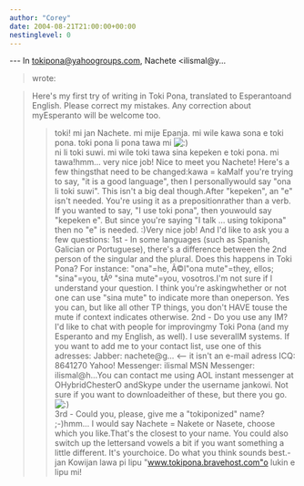```yaml
---
author: "Corey"
date: 2004-08-21T21:00:00+00:00
nestinglevel: 0
---
```

\---
 In [tokipona@yahoogroups.com](mailto://tokipona@yahoogroups.com), Nachete <ilismal@y...
> wrote:

> Here's my first try of writing in Toki Pona, translated to Esperantoand
> English. Please correct my mistakes. Any correction about myEsperanto
> will be welcome too.
>> toki!
> mi jan Nachete. mi mije Epanja.
> mi wile kawa sona e toki pona.
> toki pona li pona tawa mi ![:)](images/smilies/icon_e_smile.gif "Smile")\
> ni li toki suwi.
> mi wile toki tawa sina kepeken e toki pona.
> mi tawa!hmm... very nice job! Nice to meet you Nachete! Here's a few thingsthat need to be changed:kawa = kaMaIf you're trying to say, "it is a good language", then I personallywould say "ona li toki suwi". This isn't a big deal though.After "kepeken", an "e" isn't needed. You're using it as a prepositionrather than a verb. If you wanted to say, "I use toki pona", then youwould say "kepeken e". But since you're saying "I talk ... using tokipona" then no "e" is needed. :)Very nice job!
>> And I'd like to ask you a few questions:
> 1st - In some languages (such as Spanish, Galician or Portuguese),
> there's a difference between the 2nd person of the singular and the
> plural. Does this happens in Toki Pona? For instance: "ona"=he, Ã©l"ona
> mute"=they, ellos; "sina"=you, tÃº "sina mute"=you, vosotros.I'm not sure if I understand your question. I think you're askingwhether or not one can use "sina mute" to indicate more than oneperson. Yes you can, but like all other TP things, you don't HAVE touse the mute if context indicates otherwise.
> 2nd - Do you use any IM? I'd like to chat with people for improvingmy
> Toki Pona (and my Esperanto and my English, as well). I use severalIM
> systems. If you want to add me to your contact list, use one of this
> adresses:
> Jabber: nachete@g... <--
 it isn't an e-mail adress
> ICQ: 8641270
> Yahoo! Messenger: ilismal
> MSN Messenger: ilismal@h...You can contact me using AOL instant messenger at OHybridChesterO andSkype under the username jankowi. Not sure if you want to downloadeither of these, but there you go. ![:)](images/smilies/icon_e_smile.gif "Smile")\
> 3rd - Could you, please, give me a "tokiponized" name? ;-)hmm... I would say Nachete = Nakete or Nasete, choose which you like.That's the closest to your name. You could also switch up the lettersand vowels a bit if you want something a little different. It's yourchoice. Do what you think sounds best.-jan Kowijan lawa pi lipu "www.tokipona.bravehost.com"o lukin e lipu mi!
